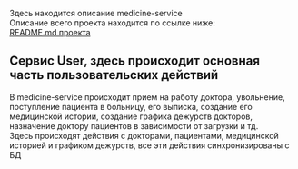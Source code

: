Здесь находится описание medicine-service  
Описание всего проекта находится по ссылке ниже:  
[README.md проекта](https://github.com/knoxville1912/project/blob/main/README.md)  
  
## Сервис User, здесь происходит основная часть пользовательских действий ##

В medicine-service происходит прием на работу доктора, увольнение, поступление пациента в больницу, его выписка, создание его медицинской истории, 
создание графика дежурств докторов, назначение доктору пациентов в зависимости от загрузки и тд.  
Здесь происходят действия с докторами, пациентами, медицинской историей и графиком дежурств, все эти действия синхронизированы с БД
